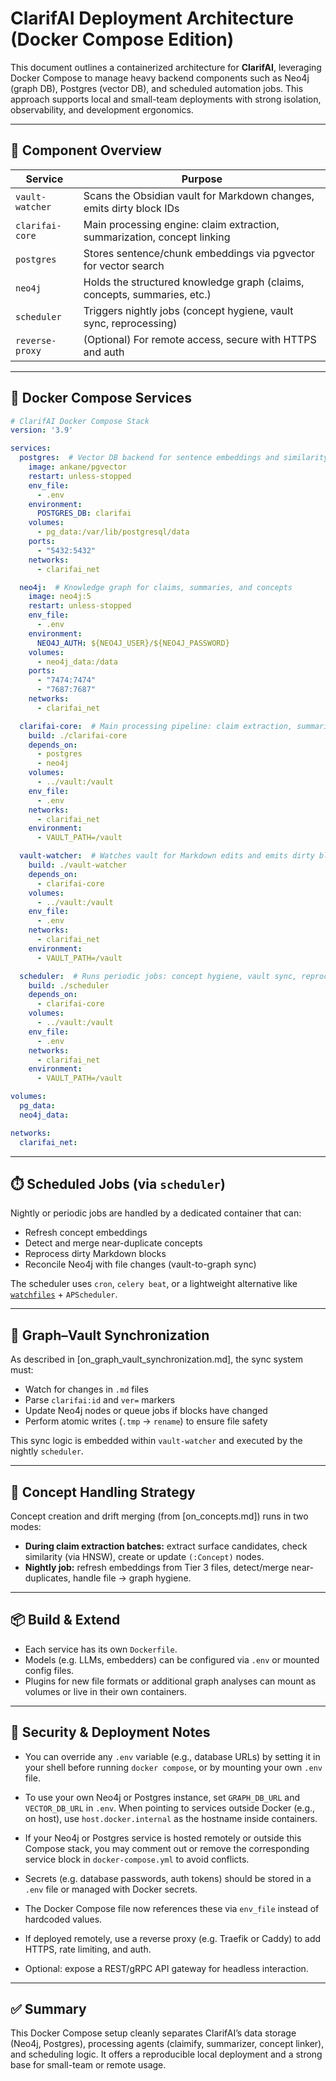 # ClarifAI Deployment Architecture (Docker Compose Edition)

This document outlines a containerized architecture for **ClarifAI**, leveraging Docker Compose to manage heavy backend components such as Neo4j (graph DB), Postgres (vector DB), and scheduled automation jobs. This approach supports local and small-team deployments with strong isolation, observability, and development ergonomics.

---

## 🧱 Component Overview

| Service         | Purpose                                                                  |
| --------------- | ------------------------------------------------------------------------ |
| `vault-watcher` | Scans the Obsidian vault for Markdown changes, emits dirty block IDs     |
| `clarifai-core` | Main processing engine: claim extraction, summarization, concept linking |
| `postgres`      | Stores sentence/chunk embeddings via pgvector for vector search          |
| `neo4j`         | Holds the structured knowledge graph (claims, concepts, summaries, etc.) |
| `scheduler`     | Triggers nightly jobs (concept hygiene, vault sync, reprocessing)        |
| `reverse-proxy` | (Optional) For remote access, secure with HTTPS and auth                 |

---

## 🐳 Docker Compose Services

```yaml
# ClarifAI Docker Compose Stack
version: '3.9'

services:
  postgres:  # Vector DB backend for sentence embeddings and similarity checks
    image: ankane/pgvector
    restart: unless-stopped
    env_file:
      - .env
    environment:
      POSTGRES_DB: clarifai
    volumes:
      - pg_data:/var/lib/postgresql/data
    ports:
      - "5432:5432"
    networks:
      - clarifai_net

  neo4j:  # Knowledge graph for claims, summaries, and concepts
    image: neo4j:5
    restart: unless-stopped
    env_file:
      - .env
    environment:
      NEO4J_AUTH: ${NEO4J_USER}/${NEO4J_PASSWORD}
    volumes:
      - neo4j_data:/data
    ports:
      - "7474:7474"
      - "7687:7687"
    networks:
      - clarifai_net

  clarifai-core:  # Main processing pipeline: claim extraction, summarization, linking
    build: ./clarifai-core
    depends_on:
      - postgres
      - neo4j
    volumes:
      - ../vault:/vault
    env_file:
      - .env
    networks:
      - clarifai_net
    environment:
      - VAULT_PATH=/vault

  vault-watcher:  # Watches vault for Markdown edits and emits dirty blocks
    build: ./vault-watcher
    depends_on:
      - clarifai-core
    volumes:
      - ../vault:/vault
    env_file:
      - .env
    networks:
      - clarifai_net
    environment:
      - VAULT_PATH=/vault

  scheduler:  # Runs periodic jobs: concept hygiene, vault sync, reprocessing
    build: ./scheduler
    depends_on:
      - clarifai-core
    volumes:
      - ../vault:/vault
    env_file:
      - .env
    networks:
      - clarifai_net
    environment:
      - VAULT_PATH=/vault

volumes:
  pg_data:
  neo4j_data:

networks:
  clarifai_net:
```

---

## ⏱️ Scheduled Jobs (via `scheduler`)

Nightly or periodic jobs are handled by a dedicated container that can:

* Refresh concept embeddings
* Detect and merge near-duplicate concepts
* Reprocess dirty Markdown blocks
* Reconcile Neo4j with file changes (vault-to-graph sync)

The scheduler uses `cron`, `celery beat`, or a lightweight alternative like [`watchfiles`](https://pypi.org/project/watchfiles/) + `APScheduler`.

---

## 🔄 Graph–Vault Synchronization

As described in \[on\_graph\_vault\_synchronization.md], the sync system must:

* Watch for changes in `.md` files
* Parse `clarifai:id` and `ver=` markers
* Update Neo4j nodes or queue jobs if blocks have changed
* Perform atomic writes (`.tmp` → `rename`) to ensure file safety

This sync logic is embedded within `vault-watcher` and executed by the nightly `scheduler`.

---

## 🧠 Concept Handling Strategy

Concept creation and drift merging (from \[on\_concepts.md]) runs in two modes:

* **During claim extraction batches:** extract surface candidates, check similarity (via HNSW), create or update `(:Concept)` nodes.
* **Nightly job:** refresh embeddings from Tier 3 files, detect/merge near-duplicates, handle file → graph hygiene.

---

## 📦 Build & Extend

* Each service has its own `Dockerfile`.
* Models (e.g. LLMs, embedders) can be configured via `.env` or mounted config files.
* Plugins for new file formats or additional graph analyses can mount as volumes or live in their own containers.

---

## 🔐 Security & Deployment Notes

* You can override any `.env` variable (e.g., database URLs) by setting it in your shell before running `docker compose`, or by mounting your own `.env` file.

* To use your own Neo4j or Postgres instance, set `GRAPH_DB_URL` and `VECTOR_DB_URL` in `.env`. When pointing to services outside Docker (e.g., on host), use `host.docker.internal` as the hostname inside containers.

* If your Neo4j or Postgres service is hosted remotely or outside this Compose stack, you may comment out or remove the corresponding service block in `docker-compose.yml` to avoid conflicts.

* Secrets (e.g. database passwords, auth tokens) should be stored in a `.env` file or managed with Docker secrets.

* The Docker Compose file now references these via `env_file` instead of hardcoded values.

* If deployed remotely, use a reverse proxy (e.g. Traefik or Caddy) to add HTTPS, rate limiting, and auth.

* Optional: expose a REST/gRPC API gateway for headless interaction.

---

## ✅ Summary

This Docker Compose setup cleanly separates ClarifAI’s data storage (Neo4j, Postgres), processing agents (claimify, summarizer, concept linker), and scheduling logic. It offers a reproducible local deployment and a strong base for small-team or remote usage.
